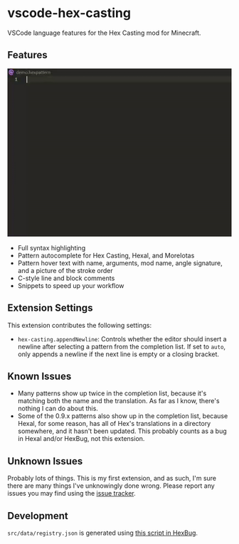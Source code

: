 # vscode-hex-casting

VSCode language features for the Hex Casting mod for Minecraft. 

## Features

![Feature demo gif](/images/demo.gif)

* Full syntax highlighting
* Pattern autocomplete for Hex Casting, Hexal, and MoreIotas
* Pattern hover text with name, arguments, mod name, angle signature, and a picture of the stroke order
* C-style line and block comments
* Snippets to speed up your workflow

## Extension Settings

This extension contributes the following settings:

* `hex-casting.appendNewline`: Controls whether the editor should insert a newline after selecting a pattern from the completion list. If set to `auto`, only appends a newline if the next line is empty or a closing bracket.

## Known Issues

* Many patterns show up twice in the completion list, because it's matching both the name and the translation. As far as I know, there's nothing I can do about this.
* Some of the 0.9.x patterns also show up in the completion list, because Hexal, for some reason, has all of Hex's translations in a directory somewhere, and it hasn't been updated. This probably counts as a bug in Hexal and/or HexBug, not this extension.

## Unknown Issues

Probably lots of things. This is my first extension, and as such, I'm sure there are many things I've unknowingly done wrong. Please report any issues you may find using the [issue tracker](https://github.com/object-Object/vscode-hex-casting/issues).

## Development

`src/data/registry.json` is generated using [this script in HexBug](https://github.com/object-Object/HexBug/blob/main/generate_pattern_data.py).
